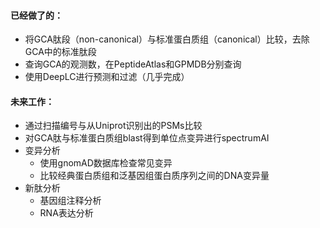 #### 已经做了的：
 - 将GCA肽段（non-canonical）与标准蛋白质组（canonical）比较，去除GCA中的标准肽段
 - 查询GCA的观测数，在PeptideAtlas和GPMDB分别查询
 - 使用DeepLC进行预测和过滤（几乎完成）

#### 未来工作：
 - 通过扫描编号与从Uniprot识别出的PSMs比较
 - 对GCA肽与标准蛋白质组blast得到单位点变异进行spectrumAI
 - 变异分析
    - 使用gnomAD数据库检查常见变异
    - 比较经典蛋白质组和泛基因组蛋白质序列之间的DNA变异量
 - 新肽分析
    - 基因组注释分析
    - RNA表达分析